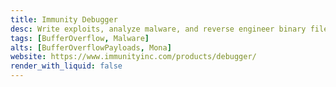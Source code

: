 ```yaml
---
title: Immunity Debugger
desc: Write exploits, analyze malware, and reverse engineer binary files. 
tags: [BufferOverflow, Malware]
alts: [BufferOverflowPayloads, Mona]
website: https://www.immunityinc.com/products/debugger/
render_with_liquid: false
---
```

